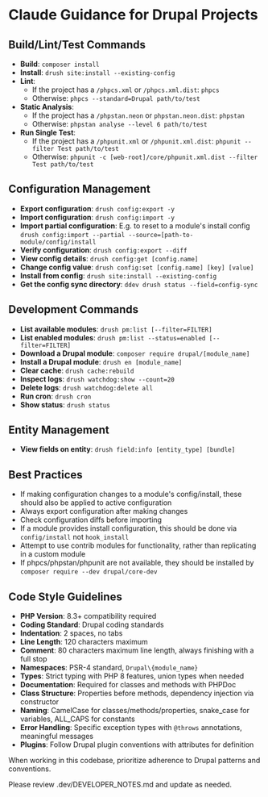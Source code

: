 # Claude Guidance for Drupal Projects

## Build/Lint/Test Commands
- **Build**: `composer install`
- **Install**: `drush site:install --existing-config`
- **Lint**:
  - If the project has a `/phpcs.xml` or `/phpcs.xml.dist`: `phpcs`
  - Otherwise: `phpcs --standard=Drupal path/to/test`
- **Static Analysis**:
  - If the project has a `/phpstan.neon` or `phpstan.neon.dist`: `phpstan`
  - Otherwise: `phpstan analyse --level 6 path/to/test`
- **Run Single Test**:
  - If the project has a `/phpunit.xml` or `/phpunit.xml.dist`: `phpunit --filter Test path/to/test`
  - Otherwise: `phpunit -c [web-root]/core/phpunit.xml.dist --filter Test path/to/test`

## Configuration Management
- **Export configuration**: `drush config:export -y`
- **Import configuration**: `drush config:import -y`
- **Import partial configuration**: E.g. to reset to a module's install config `drush config:import --partial --source=[path-to-module/config/install`
- **Verify configuration**: `drush config:export --diff`
- **View config details**: `drush config:get [config.name]`
- **Change config value**: `drush config:set [config.name] [key] [value]`
- **Install from config**: `drush site:install --existing-config`
- **Get the config sync directory**: `ddev drush status --field=config-sync`

## Development Commands
- **List available modules**: `drush pm:list [--filter=FILTER]`
- **List enabled modules**: `drush pm:list --status=enabled [--filter=FILTER]`
- **Download a Drupal module**: `composer require drupal/[module_name]`
- **Install a Drupal module**: `drush en [module_name]`
- **Clear cache**: `drush cache:rebuild`
- **Inspect logs**: `drush watchdog:show --count=20`
- **Delete logs**: `drush watchdog:delete all`
- **Run cron**: `drush cron`
- **Show status**: `drush status`

## Entity Management
- **View fields on entity**: `drush field:info [entity_type] [bundle]`

## Best Practices
- If making configuration changes to a module's config/install, these should also be applied to active configuration
- Always export configuration after making changes
- Check configuration diffs before importing
- If a module provides install configuration, this should be done via `config/install` not `hook_install`
- Attempt to use contrib modules for functionality, rather than replicating in a custom module
- If phpcs/phpstan/phpunit are not available, they should be installed by `composer require --dev drupal/core-dev`

## Code Style Guidelines
- **PHP Version**: 8.3+ compatibility required
- **Coding Standard**: Drupal coding standards
- **Indentation**: 2 spaces, no tabs
- **Line Length**: 120 characters maximum
- **Comment**: 80 characters maximum line length, always finishing with a full stop
- **Namespaces**: PSR-4 standard, `Drupal\{module_name}`
- **Types**: Strict typing with PHP 8 features, union types when needed
- **Documentation**: Required for classes and methods with PHPDoc
- **Class Structure**: Properties before methods, dependency injection via constructor
- **Naming**: CamelCase for classes/methods/properties, snake_case for variables, ALL_CAPS for constants
- **Error Handling**: Specific exception types with `@throws` annotations, meaningful messages
- **Plugins**: Follow Drupal plugin conventions with attributes for definition

When working in this codebase, prioritize adherence to Drupal patterns and conventions.

Please review .dev/DEVELOPER_NOTES.md and update as needed.
